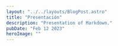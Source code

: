 ```yaml
---
layout: "../../layouts/BlogPost.astro"
title: "Presentación"
description: "Presentation of Markdown."
pubDate: "Feb 12 2023"
heroImage: ""
---
```

